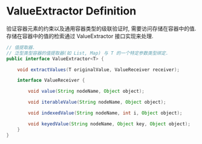 # ValueExtractor Definition
验证容器元素的约束以及通用容器类型的级联验证时, 需要访问存储在容器中的值.
存储在容器中的值的检索通过 ValueExtractor 接口实现来处理.

```java
// 值提取器.
// 泛型类型容器的值提取器(如 List, Map) 与 T 的一个特定参数类型绑定.
public interface ValueExtractor<T> {

	void extractValues(T originalValue, ValueReceiver receiver);

	interface ValueReceiver {

		void value(String nodeName, Object object);

		void iterableValue(String nodeName, Object object);

		void indexedValue(String nodeName, int i, Object object);

		void keyedValue(String nodeName, Object key, Object object);
	}
}
```

